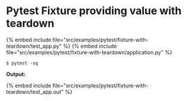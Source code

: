 # Pytest Fixture providing value with teardown

{% embed include file="src/examples/pytest/fixture-with-teardown/test_app.py" %}
{% embed include file="src/examples/pytest/fixture-with-teardown/application.py" %}

```
$ pytest -sq
```


**Output:**

{% embed include file="src/examples/pytest/fixture-with-teardown/test_app.out" %}


